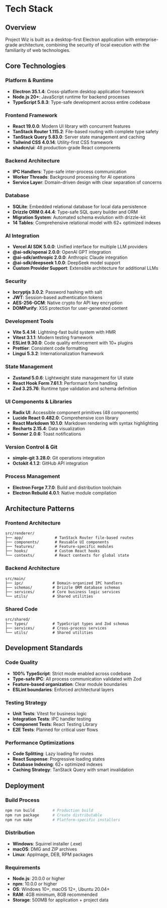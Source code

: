 # Tech Stack

## Overview
Project Wiz is built as a desktop-first Electron application with enterprise-grade architecture, combining the security of local execution with the familiarity of web technologies.

## Core Technologies

### Platform & Runtime
- **Electron 35.1.4**: Cross-platform desktop application framework
- **Node.js 20+**: JavaScript runtime for backend processes
- **TypeScript 5.8.3**: Type-safe development across entire codebase

### Frontend Framework
- **React 19.0.0**: Modern UI library with concurrent features
- **TanStack Router 1.115.2**: File-based routing with complete type safety
- **TanStack Query 5.83.0**: Server state management and caching
- **Tailwind CSS 4.0.14**: Utility-first CSS framework
- **shadcn/ui**: 48 production-grade React components

### Backend Architecture
- **IPC Handlers**: Type-safe inter-process communication
- **Worker Threads**: Background processing for AI operations
- **Service Layer**: Domain-driven design with clear separation of concerns

### Database
- **SQLite**: Embedded relational database for local data persistence
- **Drizzle ORM 0.44.4**: Type-safe SQL query builder and ORM
- **Migration System**: Automated schema evolution with drizzle-kit
- **14 Tables**: Comprehensive relational model with 62+ optimized indexes

### AI Integration
- **Vercel AI SDK 5.0.0**: Unified interface for multiple LLM providers
- **@ai-sdk/openai 2.0.0**: OpenAI GPT integration
- **@ai-sdk/anthropic 2.0.0**: Anthropic Claude integration
- **@ai-sdk/deepseek 1.0.0**: DeepSeek model support
- **Custom Provider Support**: Extensible architecture for additional LLMs

### Security
- **bcryptjs 3.0.2**: Password hashing with salt
- **JWT**: Session-based authentication tokens
- **AES-256-GCM**: Native crypto for API key encryption
- **DOMPurify**: XSS protection for user-generated content

### Development Tools
- **Vite 5.4.14**: Lightning-fast build system with HMR
- **Vitest 3.1.1**: Modern testing framework
- **ESLint 9.30.0**: Code quality enforcement with 10+ plugins
- **Prettier**: Consistent code formatting
- **Lingui 5.3.2**: Internationalization framework

### State Management
- **Zustand 5.0.6**: Lightweight state management for UI state
- **React Hook Form 7.61.1**: Performant form handling
- **Zod 3.25.76**: Runtime type validation and schema definition

### UI Components & Libraries
- **Radix UI**: Accessible component primitives (48 components)
- **Lucide React 0.482.0**: Comprehensive icon library
- **React Markdown 10.1.0**: Markdown rendering with syntax highlighting
- **Recharts 2.15.4**: Data visualization
- **Sonner 2.0.6**: Toast notifications

### Version Control & Git
- **simple-git 3.28.0**: Git operations integration
- **Octokit 4.1.2**: GitHub API integration

### Process Management
- **Electron Forge 7.7.0**: Build and distribution toolchain
- **Electron Rebuild 4.0.1**: Native module compilation

## Architecture Patterns

### Frontend Architecture
```
src/renderer/
├── app/              # TanStack Router file-based routes
├── components/       # Reusable UI components
├── features/         # Feature-specific modules
├── hooks/            # Custom React hooks
└── contexts/         # React contexts for global state
```

### Backend Architecture
```
src/main/
├── ipc/             # Domain-organized IPC handlers
├── schemas/         # Drizzle ORM database schemas
├── services/        # Core business logic services
└── utils/           # Shared utilities
```

### Shared Code
```
src/shared/
├── types/           # TypeScript types and Zod schemas
├── services/        # Cross-process services
└── utils/           # Shared utilities
```

## Development Standards

### Code Quality
- **100% TypeScript**: Strict mode enabled across codebase
- **Type-safe IPC**: All process communication validated with Zod
- **Feature-based organization**: Clear module boundaries
- **ESLint boundaries**: Enforced architectural layers

### Testing Strategy
- **Unit Tests**: Vitest for business logic
- **Integration Tests**: IPC handler testing
- **Component Tests**: React Testing Library
- **E2E Tests**: Planned for critical user flows

### Performance Optimizations
- **Code Splitting**: Lazy loading for routes
- **React Suspense**: Progressive loading states
- **Database Indexing**: 62+ optimized indexes
- **Caching Strategy**: TanStack Query with smart invalidation

## Deployment

### Build Process
```bash
npm run build        # Production build
npm run package      # Create distributable
npm run make         # Platform-specific installers
```

### Distribution
- **Windows**: Squirrel installer (.exe)
- **macOS**: DMG and ZIP archives
- **Linux**: AppImage, DEB, RPM packages

### Requirements
- **Node.js**: 20.0.0 or higher
- **npm**: 10.0.0 or higher
- **OS**: Windows 10+, macOS 12+, Ubuntu 20.04+
- **RAM**: 4GB minimum, 8GB recommended
- **Storage**: 500MB for application + project data